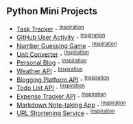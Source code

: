 ## Python Mini Projects

- [Task Tracker](/Task%20Tracker/) - <sup>[Inspiration](https://roadmap.sh/projects/task-tracker)</sup>
- [GitHub User Activity](/GitHub%20User%20Activity/) - <sup>[Inspiration](https://roadmap.sh/projects/github-user-activity)</sup>
- [Number Guessing Game](/Number%20Guessing%20Game/) - <sup>[Inspiration](https://roadmap.sh/projects/number-guessing-game)</sup>
- [Unit Converter](/Unit%20Converter/) - <sup>[Inspiration](https://roadmap.sh/projects/unit-converter)</sup>
- [Personal Blog](/Personal%20Blog/) - <sup>[Inspiration](https://roadmap.sh/projects/personal-blog)</sup>
- [Weather API](/Weather%20API/) - <sup>[Inspiration](https://roadmap.sh/projects/weather-api-wrapper-service)</sup>
- [Blogging Platform API](/Blogging%20Platform%20API/) - <sup>[Inspiration](https://roadmap.sh/projects/blogging-platform-api)</sup>
- [Todo List API](/Todo%20List%20API/) - <sup>[Inspiration](https://roadmap.sh/projects/todo-list-api)</sup>
- [Expense Tracker API](/Expense%20Tracker%20API/) - <sup>[Inspiration](https://roadmap.sh/projects/expense-tracker-api)</sup>
- [Markdown Note-taking App](/Markdown%20Note-taking%20App/) - <sup>[Inspiration](https://roadmap.sh/projects/markdown-note-taking-app)</sup>
- [URL Shortening Service](/URL%20Shortening%20Service/) - <sup>[Inspiration](https://roadmap.sh/projects/url-shortening-service)</sup>
